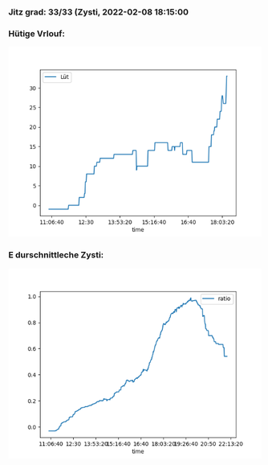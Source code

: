 ### Jitz grad: 33/33 (Zysti, 2022-02-08 18:15:00

### Hütige Vrlouf:
![Graph](Today.png)

### E durschnittleche Zysti:
![Graph](Zysti.png)